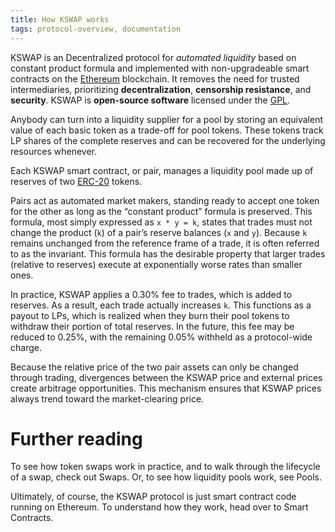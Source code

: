 ```yaml
---
title: How KSWAP works
tags: protocol-overview, documentation
---
```



KSWAP is an Decentralized protocol for _automated liquidity_ based on <Link to="/docs/v1/protocol-overview/glossary/#constant-product-formula">constant product formula</Link>
and implemented with non-upgradeable smart contracts on the [Ethereum](https://ethereum.org/) blockchain. 
It removes the need for trusted intermediaries, prioritizing **decentralization**, **censorship resistance**, 
and **security**. KSWAP is **open-source software** licensed under the
[GPL](https://en.wikipedia.org/wiki/GNU_General_Public_License).

Anybody can turn into a liquidity supplier for a pool by storing an equivalent value of each basic token as a trade-off for pool tokens. These tokens track LP shares of the complete reserves and can be recovered for the underlying resources whenever.

Each KSWAP smart contract, or pair, manages a liquidity pool made up of reserves of two [ERC-20](https://eips.ethereum.org/EIPS/eip-20) tokens.

Pairs act as automated market makers, standing ready to accept one token for the other as long as the “constant product” formula is preserved. This formula, most simply expressed as `x * y = k`, states that trades must not change the product (`k`) of a pair’s reserve balances (`x` and `y`). Because `k` remains unchanged from the reference frame of a trade, it is often referred to as the invariant. This formula has the desirable property that larger trades (relative to reserves) execute at exponentially worse rates than smaller ones.

In practice, KSWAP applies a 0.30% fee to trades, which is added to reserves. As a result, each trade actually increases `k`. This functions as a payout to LPs, which is realized when they burn their pool tokens to withdraw their portion of total reserves. In the future, this fee may be reduced to 0.25%, with the remaining 0.05% withheld as a protocol-wide charge.

Because the relative price of the two pair assets can only be changed through trading, divergences between the KSWAP price and external prices create arbitrage opportunities. This mechanism ensures that KSWAP prices always trend toward the market-clearing price.

# Further reading

To see how token swaps work in practice, and to walk through the lifecycle of a swap, check out <Link to="/docs/v1/core-concepts/swaps">Swaps</Link>. Or, to see how liquidity pools work, see <Link to="/docs/v1/core-concepts/pools">Pools</Link>.

Ultimately, of course, the KSWAP protocol is just smart contract code running on Ethereum. To understand how they work, head over to <Link to="/docs/v1/protocol-overview/smart-contracts/">Smart Contracts</Link>.
